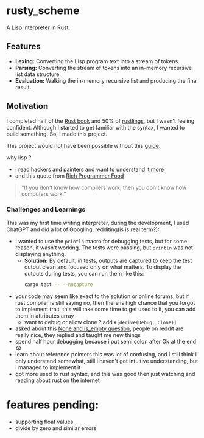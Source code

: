 # rusty_scheme
A Lisp interpreter in Rust.

## Features
- **Lexing:** Converting the Lisp program text into a stream of tokens.
- **Parsing:** Converting the stream of tokens into an in-memory recursive list data structure.
- **Evaluation:** Walking the in-memory recursive list and producing the final result.

## Motivation
I completed half of the [Rust book](https://doc.rust-lang.org/book/) and 50% of [rustlings](https://github.com/rust-lang/rustlings), but I wasn't feeling confident. Although I started to get familiar with the syntax, I wanted to build something. So, I made this project.

This project would not have been possible without this [guide](https://vishpat.github.io/lisp-rs/overview.html).

why lisp ?
  - i read hackers and painters and want to understand it more
  - and this quote from [Rich Programmer Food](https://steve-yegge.blogspot.com/2007/06/rich-programmer-food.html)
  > "If you don't know how compilers work, then you don't know how computers work."

### Challenges and Learnings
This was my first time writing interpreter, during the development, I used ChatGPT and did a lot of Googling, redditing(is is real term?):

- I wanted to use the `println` macro for debugging tests, but for some reason, it wasn't working. The tests were passing, but `println` was not displaying anything.
  - **Solution:** By default, in tests, outputs are captured to keep the test output clean and focused only on what matters. To display the outputs during tests, you can run them like this:
    ```bash
    cargo test -- --nocapture
    ```
- your code may seem like exact to the solution or online forums, but if rust compiler is still saying no, then there is high chance that you forgot to implement trait, this will take some time to get used to it, you can add them in attributes array
  - want to debug or allow clone ? add `#[derive(Debug, Clone)]`
- asked about this [None and is_empty question](https://www.reddit.com/r/rust/comments/1acazl7/redundant_check_in_rust_parsing_loop_none_after/), people on reddit are really nice, they replied and taught me new things
- spend half hour debugging because i put semi colon after Ok at the end 😭
- learn about reference pointers this was lot of confusing, and i still think i only understand somewhat, still i haven't got intuitive understanding, but i managed to implement it
- got more used to rust syntax, and this was good then just watching and reading about rust on the internet

# features pending:
- supporting float values
- divide by zero and similar errors